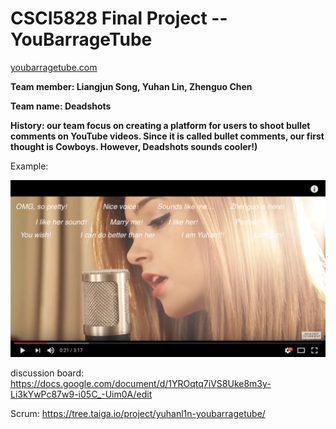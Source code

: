 # CSCI5828 Final Project -- YouBarrageTube
[youbarragetube.com](http://youbarragetube.com)

**Team member: Liangjun Song, Yuhan Lin, Zhenguo Chen**

**Team name: Deadshots**

**History: our team focus on creating a platform for users to shoot bullet comments on YouTube videos. Since it is called bullet comments, our first thought is Cowboys. However, Deadshots sounds cooler!)**

Example:

![](img/demo.png)

discussion board: https://docs.google.com/document/d/1YROqtq7iVS8Uke8m3y-Li3kYwPc87w9-i05C_-Uim0A/edit

Scrum: https://tree.taiga.io/project/yuhanl1n-youbarragetube/
